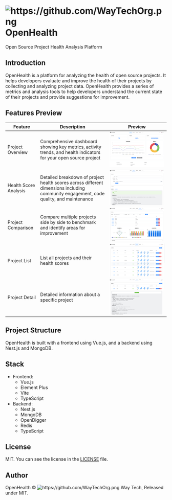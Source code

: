 # <img src="https://github.com/WayTechOrg.png" width="30" alt="https://github.com/WayTechOrg.png" /> OpenHealth

Open Source Project Health Analysis Platform

## Introduction

OpenHealth is a platform for analyzing the health of open source projects. It helps developers evaluate and improve the health of their projects by collecting and analyzing project data. OpenHealth provides a series of metrics and analysis tools to help developers understand the current state of their projects and provide suggestions for improvement.

## Features Preview

| Feature               | Description                                                                                                                           | Preview                                      |
| --------------------- | ------------------------------------------------------------------------------------------------------------------------------------- | -------------------------------------------- |
| Project Overview      | Comprehensive dashboard showing key metrics, activity trends, and health indicators for your open source project                      | ![Project Overview](./preview/dashboard.png) |
| Health Score Analysis | Detailed breakdown of project health scores across different dimensions including community engagement, code quality, and maintenance | ![Health Score](./preview/analyzer2.png)     |
| Project Comparison    | Compare multiple projects side by side to benchmark and identify areas for improvement                                                | ![Project Comparison](./preview/compare.png) |
| Project List          | List all projects and their health scores                                                                                             | ![Project List](./preview/list1.png)         |
| Project Detail        | Detailed information about a specific project                                                                                         | ![Project Detail](./preview/list2.png)       |

## Project Structure

OpenHealth is built with a frontend using Vue.js, and a backend using Nest.js and MongoDB.

## Stack

- Frontend:
  - Vue.js
  - Element Plus
  - Vite
  - TypeScript
- Backend:
  - Nest.js
  - MongoDB
  - OpenDigger
  - Redis
  - TypeScript

## License

MIT. You can see the license in the [LICENSE](LICENSE) file.

## Author

OpenHealth © <img src="https://github.com/WayTechOrg.png" width="20" alt="https://github.com/WayTechOrg.png" /> Way Tech, Released under MIT.
